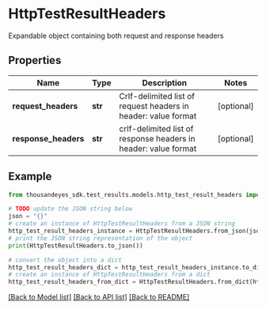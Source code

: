 # HttpTestResultHeaders

Expandable object containing both request and response headers

## Properties

Name | Type | Description | Notes
------------ | ------------- | ------------- | -------------
**request_headers** | **str** | Crlf-delimited list of request headers in header: value format | [optional] 
**response_headers** | **str** | crlf-delimited list of response headers in header: value format | [optional] 

## Example

```python
from thousandeyes_sdk.test_results.models.http_test_result_headers import HttpTestResultHeaders

# TODO update the JSON string below
json = "{}"
# create an instance of HttpTestResultHeaders from a JSON string
http_test_result_headers_instance = HttpTestResultHeaders.from_json(json)
# print the JSON string representation of the object
print(HttpTestResultHeaders.to_json())

# convert the object into a dict
http_test_result_headers_dict = http_test_result_headers_instance.to_dict()
# create an instance of HttpTestResultHeaders from a dict
http_test_result_headers_from_dict = HttpTestResultHeaders.from_dict(http_test_result_headers_dict)
```
[[Back to Model list]](../README.md#documentation-for-models) [[Back to API list]](../README.md#documentation-for-api-endpoints) [[Back to README]](../README.md)


